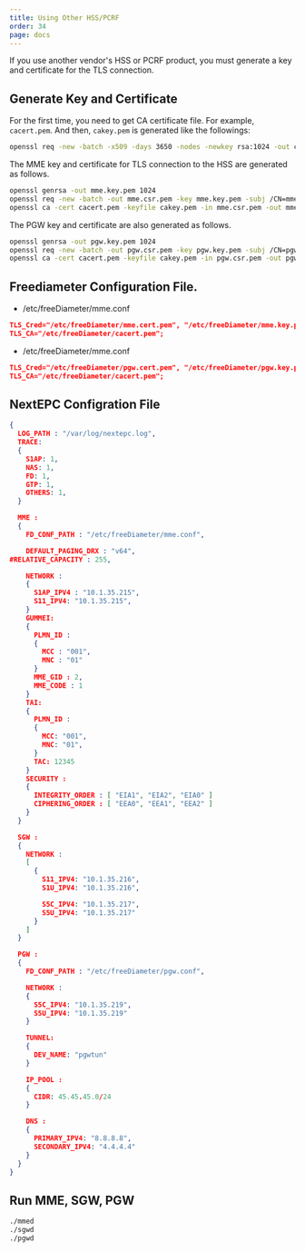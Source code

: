 ```yaml
---
title: Using Other HSS/PCRF
order: 34
page: docs
---
```



If you use another vendor's HSS or PCRF product, you must generate a key and certificate for the TLS connection.

## Generate Key and Certificate

For the first time, you need to get CA certificate file. For example, `cacert.pem`. And then, `cakey.pem` is generated like the followings:

```bash
openssl req -new -batch -x509 -days 3650 -nodes -newkey rsa:1024 -out cacert.pem -keyout cakey.pem -subj /CN=ca.localdomain/C=KO/ST=Seoul/O=NextEPC
```

The MME key and certificate for TLS connection to the HSS are generated as follows.

```bash
openssl genrsa -out mme.key.pem 1024
openssl req -new -batch -out mme.csr.pem -key mme.key.pem -subj /CN=mme.localdomain/C=KO/ST=Seoul/O=NextEPC
openssl ca -cert cacert.pem -keyfile cakey.pem -in mme.csr.pem -out mme.cert.pem -outdir . -batch
```

The PGW key and certificate are also generated as follows.
```bash
openssl genrsa -out pgw.key.pem 1024
openssl req -new -batch -out pgw.csr.pem -key pgw.key.pem -subj /CN=pgw.localdomain/C=KO/ST=Seoul/O=NextEPC
openssl ca -cert cacert.pem -keyfile cakey.pem -in pgw.csr.pem -out pgw.cert.pem -outdir . -batch
```

## Freediameter Configuration File.

  * /etc/freeDiameter/mme.conf
```json
TLS_Cred="/etc/freeDiameter/mme.cert.pem", "/etc/freeDiameter/mme.key.pem";
TLS_CA="/etc/freeDiameter/cacert.pem";
```

  * /etc/freeDiameter/mme.conf
```json
TLS_Cred="/etc/freeDiameter/pgw.cert.pem", "/etc/freeDiameter/pgw.key.pem";
TLS_CA="/etc/freeDiameter/cacert.pem";
```

## NextEPC Configration File

```json
{
  LOG_PATH : "/var/log/nextepc.log",
  TRACE:
  {
    S1AP: 1,
    NAS: 1,
    FD: 1,
    GTP: 1,
    OTHERS: 1,
  }

  MME :
  {
    FD_CONF_PATH : "/etc/freeDiameter/mme.conf",

    DEFAULT_PAGING_DRX : "v64",
#RELATIVE_CAPACITY : 255,

    NETWORK :
    {
      S1AP_IPV4 : "10.1.35.215",
      S11_IPV4: "10.1.35.215",
    }
    GUMMEI:
    {
      PLMN_ID : 
      {
        MCC : "001",
        MNC : "01"
      }
      MME_GID : 2,
      MME_CODE : 1
    }
    TAI:
    {
      PLMN_ID :
      {
        MCC: "001",
        MNC: "01",
      }
      TAC: 12345
    }
    SECURITY :
    {
      INTEGRITY_ORDER : [ "EIA1", "EIA2", "EIA0" ]
      CIPHERING_ORDER : [ "EEA0", "EEA1", "EEA2" ]
    }
  }

  SGW :
  {
    NETWORK :
    [
      {
        S11_IPV4: "10.1.35.216",
        S1U_IPV4: "10.1.35.216",

        S5C_IPV4: "10.1.35.217",
        S5U_IPV4: "10.1.35.217"
      }
    ]
  }

  PGW :
  {
    FD_CONF_PATH : "/etc/freeDiameter/pgw.conf",

    NETWORK :
    {
      S5C_IPV4: "10.1.35.219",
      S5U_IPV4: "10.1.35.219"
    }

    TUNNEL: 
    {
      DEV_NAME: "pgwtun"
    }

    IP_POOL :
    {
      CIDR: 45.45.45.0/24
    }

    DNS :
    {
      PRIMARY_IPV4: "8.8.8.8",
      SECONDARY_IPV4: "4.4.4.4"
    }
  }
}
```

## Run MME, SGW, PGW

```bash
./mmed
./sgwd
./pgwd
```
